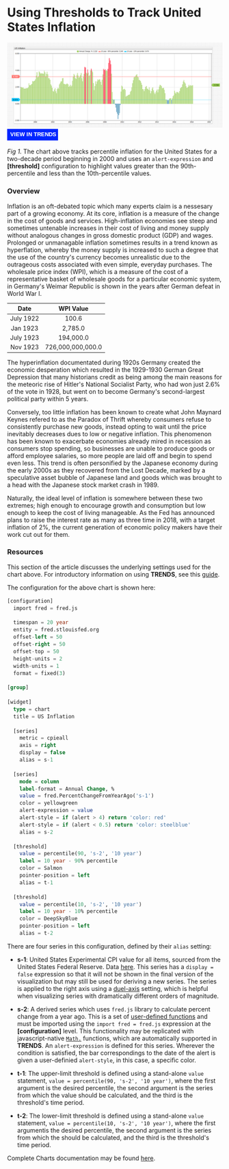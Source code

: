 # Using Thresholds to Track United States Inflation

![](images/us-inflation.png)
[![](images/button-new.png)](https://trends.axibase.com/491c2442#fullscreen)

*Fig 1.* The chart above tracks percentile inflation for the United States for a two-decade period beginning in 2000 and uses an `alert-expression` and **[threshold]** configuration to highlight values greater than the 90th-percentile and less than the 10th-percentile values.

### Overview

Inflation is an oft-debated topic which many experts claim is a nessesary part of a growing economy. At its core, inflation is a measure of the change in the cost of goods and services. High-inflation economies see steep and sometimes untenable increases in their cost of living and money supply without analogous changes in gross domestic product (GDP) and wages. Prolonged or unmanagable inflation sometimes results in a trend known as hyperflation, whereby the money supply is increased to such a degree that the use of the country's currency becomes unrealistic due to the outrageous costs associated with even simple, everyday purchases. The wholesale price index (WPI), which is a measure of the cost of a representative basket of wholesale goods for a particular economic system, in Germany's Weimar Republic is shown in the years after German defeat in World War I.

| Date | WPI Value|
|:-:|:-:|
|July 1922| 100.6|
|Jan 1923|2,785.0|
|July 1923|194,000.0|
|Nov 1923|726,000,000,000.0|

The hyperinflation documentated during 1920s Germany created the economic desperation which resulted in the 1929-1930 German Great Depression that many historians credit as being among the main reasons for the meteoric rise of Hitler's National Socialist Party, who had won just 2.6% of the vote in 1928, but went on to become Germany's second-largest political party within 5 years.

Conversely, too little inflation has been known to create what John Maynard Keynes refered to as the Paradox of Thrift whereby consumers refuse to consistently purchase new goods, instead opting to wait until the price inevitably decreases dues to low or negative inflation. This phenomenon has been known to exacerbate economies already mired in recession as consumers stop spending, so businesses are unable to produce goods or afford employee salaries, so more people are laid off and begin to spend even less. This trend is often personified by the Japanese economy during the early 2000s as they recovered from the Lost Decade, marked by a speculative asset bubble of Japanese land and goods which was brought to a head with the Japanese stock market crash in 1989.

Naturally, the ideal level of inflation is somewhere between these two extremes; high enough to encourage growth and consumption but low enough to keep the cost of living manageable. As the Fed has announced plans to raise the interest rate as many as three time in 2018, with a target inflation of 2%, the current generation of economic policy makers have their work cut out for them.

### Resources

This section of the article discusses the underlying settings used for the chart above. For introductory information on using **TRENDS**, see this [guide](/../master/how-to/shared/trends.md).

The configuration for the above chart is shown here:

```sql
[configuration]
  import fred = fred.js
  
  timespan = 20 year
  entity = fred.stlouisfed.org
  offset-left = 50
  offset-right = 50
  offset-top = 50
  height-units = 2
  width-units = 1
  format = fixed(3)

[group]

[widget]
  type = chart
  title = US Inflation

  [series]
    metric = cpieall
    axis = right 
    display = false
    alias = s-1 
      
  [series]
    mode = column
    label-format = Annual Change, %
    value = fred.PercentChangeFromYearAgo('s-1')
    color = yellowgreen
    alert-expression = value
    alert-style = if (alert > 4) return 'color: red'
    alert-style = if (alert < 0.5) return 'color: steelblue'
    alias = s-2

  [threshold]
    value = percentile(90, 's-2', '10 year')
    label = 10 year - 90% percentile
    color = Salmon
    pointer-position = left
    alias = t-1
  
  [threshold]
    value = percentile(10, 's-2', '10 year')
    label = 10 year - 10% percentile
    color = DeepSkyBlue
    pointer-position = left
    alias = t-2
```

There are four series in this configuration, defined by their `alias` setting:

* **s-1**: United States Experimental CPI value for all items, sourced from the United States Federal Reserve. Data [here](https://fred.stlouisfed.org/series/CPIEALL). This series has a `display = false` expression so that it will not be shown in the final version of the visualization but may still be used for deriving a new series. The series is applied to the right axis using a [duel-axis](https://axibase.com/products/axibase-time-series-database/visualization/widgets/time-chart/#tab-id-2) setting, which is helpful when visualizing series with dramatically different orders of magnitude.

* **s-2**: A derived series which uses `fred.js` library to calculate percent change from a year ago. This is a set of [user-defined functions](https://github.com/axibase/charts/blob/master/syntax/udf.md) and must be imported using the `import fred = fred.js` expression at the **[configuration]** level. This functionality may be replicated with javascript-native [`Math.`](https://github.com/axibase/atsd-use-cases/blob/master/Solutions/calculated-values/README.md) functions, which are automatically supported in **TRENDS**. An `alert-expression` is defined for this series. Wherever the condition is satisfied, the bar correspondings to the date of the alert is given a user-definied `alert-style`, in this case, a specific color.

* **t-1**: The upper-limit threshold is defined using a stand-alone `value` statement, `value = percentile(90, 's-2', '10 year')`, where the first argument is the desired percentile, the second argument is the series from which the value should be calculated, and the third is the threshold's time period.

* **t-2**: The lower-limit threshold is defined using a stand-alone `value` statement, `value = percentile(10, 's-2', '10 year')`, where the first argumentis the desired percentile, the second argument is the series from which the should be calculated, and the third is the threshold's time period.

Complete Charts documentation may be found [here](https://axibase.com/products/axibase-time-series-database/visualization/widgets/).
